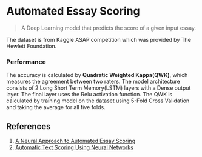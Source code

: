 # Automated Essay Scoring
> A Deep Learning model that predicts the score of a given input essay. 

The dataset is from Kaggle ASAP competition which was provided by The Hewlett Foundation.


### Performance
The accuracy is calculated by **Quadratic Weighted Kappa(QWK)**, which measures the agreement between two raters. The model architecture consists of 2 Long Short Term Memory(LSTM) layers with a Dense output layer. The final layer uses the Relu activation function. The QWK is calculated by training model on the dataset using 5-Fold Cross Validation and taking the average for all five folds.


## References
1. [A Neural Approach to Automated Essay Scoring](http://aclweb.org/anthology/D/D16/D16-1193.pdf) </br>
2. [Automatic Text Scoring Using Neural Networks](https://arxiv.org/pdf/1606.04289.pdf)
